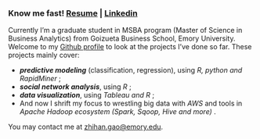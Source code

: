  
### Know me fast! [Resume](https://zihg.github.io/Gao-Zhihan%20(Kay).pdf) | [Linkedin](https://www.linkedin.com/in/zhihangao)

Currently I’m a graduate student in MSBA program (Master of Science in Business Analytics) from Goizueta Business School, Emory University. Welcome to my [Github profile](https://github.com/ZiHG) to look at the projects I’ve done so far. These projects mainly cover: 

+ ***predictive modeling*** (classification, regression), using <span style="color:lavendar">*R, python and RapidMiner* </span>; 
+ ***social network analysis***, using <span style="color:lavendar">*R* </span>; 
+ ***data visualization***, using <span style="color:lavendar">*Tableau and R* </span>;
+ And now I shrift my focus to wrestling big data with <span style="color:lavendar">*AWS* </span> and tools in <span style="color:lavendar">*Apache Hadoop ecosystem (Spark, Sqoop, Hive and more)* </span>. 


You may contact me at zhihan.gao@emory.edu.







